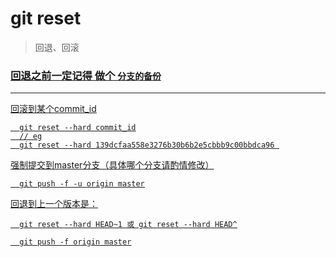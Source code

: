# git reset

> 回退、回滚

###  <u>回退之前一定记得 做个 `分支的备份` <u>

***

回滚到某个commit_id

```
  git reset --hard commit_id
  // eg
  git reset --hard 139dcfaa558e3276b30b6b2e5cbbb9c00bbdca96 
```


强制提交到master分支（具体哪个分支请酌情修改）
```
  git push -f -u origin master
```


回退到上一个版本是：

```
  git reset --hard HEAD~1 或 git reset --hard HEAD^

  git push -f origin master
```